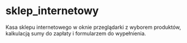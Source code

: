 # sklep_internetowy
Kasa sklepu internetowego w oknie przeglądarki z wyborem produktów, kalkulacją sumy do zapłaty i formularzem do wypełnienia.
